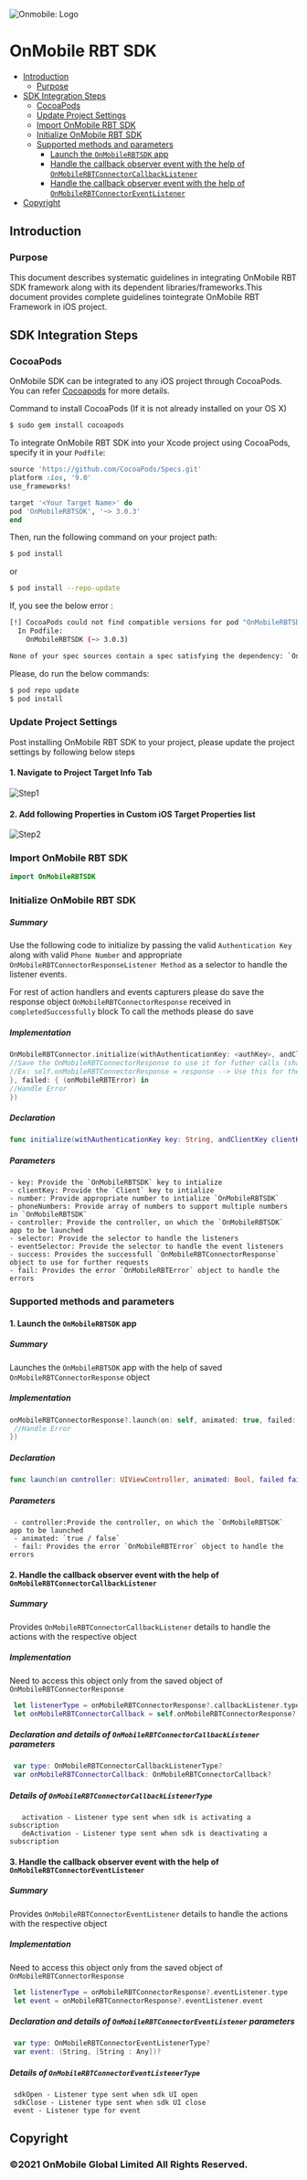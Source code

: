 ![Onmobile: Logo](http://t0.gstatic.com/images?q=tbn:ANd9GcQ7a6C5baa2f_3KA2zVpouH29tMGgRfcCn1PGuubySgbFbKuMxg)

# OnMobile RBT SDK

- [Introduction](#introduction)
  - [Purpose](#purpose)
- [SDK Integration Steps](#sdk-integration-steps)
  - [CocoaPods](#cocoapods)
  - [Update Project Settings](#update-project-settings)
  - [Import OnMobile RBT SDK](#import-onmobile-rbt-sdk)
  - [Initialize OnMobile RBT SDK](#initialize-onmobile-rbt-sdk)
  - [Supported methods and parameters](#supported-methods-and-parameters)
    - [Launch the `OnMobileRBTSDK` app](#1-launch-the-onmobilerbtsdk-app)
    - [Handle the callback observer event with the help of `OnMobileRBTConnectorCallbackListener`](#2-handle-the-callback-observer-event-with-the-help-of-onmobilerbtconnectorcallbacklistener)
    - [Handle the callback observer event with the help of `OnMobileRBTConnectorEventListener`](#3-handle-the-callback-observer-event-with-the-help-of-onMobilerbtconnectoreventlistener)
- [Copyright](#copyright)

## Introduction

  ### Purpose

  This document describes systematic guidelines in integrating OnMobile RBT SDK framework along with its dependent libraries/frameworks.This document provides complete guidelines tointegrate OnMobile RBT Framework in iOS project.

## SDK Integration Steps

  ### CocoaPods

  OnMobile SDK can be integrated to any iOS project through CocoaPods. You can refer [Cocoapods](https://guides.cocoapods.org/using/getting-started.html#getting-started) for more details.

  Command to install CocoaPods (If it is not already installed on your OS X)

```bash
$ sudo gem install cocoapods
```

  To integrate OnMobile RBT SDK into your Xcode project using CocoaPods, specify it in your `Podfile`:

```ruby
source 'https://github.com/CocoaPods/Specs.git'
platform :ios, '9.0'
use_frameworks!

target '<Your Target Name>' do
pod 'OnMobileRBTSDK', '~> 3.0.3'
end
```

  Then, run the following command on your project path:

```bash
$ pod install
```
   or
```bash
$ pod install --repo-update
```

If, you see the below error :
```bash
[!] CocoaPods could not find compatible versions for pod "OnMobileRBTSDK":
  In Podfile:
    OnMobileRBTSDK (~> 3.0.3)

None of your spec sources contain a spec satisfying the dependency: `OnMobileRBTSDK (~> 3.0.3)`.
```

Please, do run the below commands:
```bash
$ pod repo update
$ pod install
```

  ### Update Project Settings

  Post installing OnMobile RBT SDK to your project, please update the project settings by following below steps

  #### 1. Navigate to Project Target Info Tab

![Step1](https://github.com/ONMO/VodafoneCallerTunes/blob/master/Navigate%20to%20Project%20Target%20Info%20Tab.png)

  #### 2. Add following Properties in Custom iOS Target Properties list

![Step2](https://github.com/ONMO/VodafoneCallerTunes/blob/master/Add%20following%20Properties%20in%20Custom%20iOS%20Target%20Properties%20list.png)

  ### Import OnMobile RBT SDK
  
  ```swift
import OnMobileRBTSDK
```

  ### Initialize OnMobile RBT SDK

  ##### Summary
  Use the following code to initialize by passing the valid `Authentication Key` along with valid `Phone Number` and appropriate `OnMobileRBTConnectorResponseListener Method` as a selector to handle the listener events. 
  
  For rest of action handlers and events capturers please do save the response object `OnMobileRBTConnectorResponse` received in `completedSuccessfully` block
  To call the methods please do save 

  ##### Implementation
  ```swift
  OnMobileRBTConnector.initialize(withAuthenticationKey: <authKey>, andClientKey: <clientKey>, forPhoneNumber: <number>, andPhoneNumbers: <phoneNumbers>, controller: self, listener: #selector(onMobileRBTConnectorResponseCallbackListenerMethod), eventListener: #selector(onMobileRBTConnectorResponseEventListenerMethod), succedded: { (response) in
  //Save the OnMobileRBTConnectorResponse to use it for futher calls (shared instance preffered)
  //Ex: self.onMobileRBTConnectorResponse = response --> Use this for the below supported methods
  }, failed: { (onMobileRBTError) in
  //Handle Error
  })
  ```
  
  ##### Declaration
  ```swift
  func initialize(withAuthenticationKey key: String, andClientKey clientKey: String, forPhoneNumber number: String, andPhoneNumbers phoneNumbers: [String]? = nil, controller: UIViewController, listener selector: Selector? = nil, eventListener eventSelector: Selector? = nil, succedded success: @escaping ((OnMobileRBTConnectorResponse) -> ()), failed fail: @escaping ((OnMobileRBTError) -> ())) 
 ```
 
  ##### Parameters
  ```
  - key: Provide the `OnMobileRBTSDK` key to intialize
  - clientKey: Provide the `Client` key to intialize
  - number: Provide appropriate number to intialize `OnMobileRBTSDK`
  - phoneNumbers: Provide array of numbers to support multiple numbers in `OnMobileRBTSDK`
  - controller: Provide the controller, on which the `OnMobileRBTSDK` app to be launched
  - selector: Provide the selector to handle the listeners
  - eventSelector: Provide the selector to handle the event listeners
  - success: Provides the successfull `OnMobileRBTConnectorResponse` object to use for further requests
  - fail: Provides the error `OnMobileRBTError` object to handle the errors
  ```
 
  ### Supported methods and parameters

  #### 1. Launch the `OnMobileRBTSDK` app
  
  ##### Summary
  Launches the `OnMobileRBTSDK` app with the help of saved `OnMobileRBTConnectorResponse` object
  
  ##### Implementation
 ```swift
 onMobileRBTConnectorResponse?.launch(on: self, animated: true, failed: { (error) in
  //Handle Error
 })
 ```
 
   ##### Declaration
 ```swift
 func launch(on controller: UIViewController, animated: Bool, failed fail: @escaping ((OnMobileRBTError) -> ()))
 ```
 
 ##### Parameters
 ```
  - controller:Provide the controller, on which the `OnMobileRBTSDK` app to be launched
  - animated: `true / false`
  - fail: Provides the error `OnMobileRBTError` object to handle the errors
 ```

 #### 2. Handle the callback observer event with the help of `OnMobileRBTConnectorCallbackListener` 
 
 ##### Summary
 Provides `OnMobileRBTConnectorCallbackListener` details to handle the actions with the respective object
 
 ##### Implementation
 Need to access this object only from the saved object of `OnMobileRBTConnectorResponse`
 
 ```swift
  let listenerType = onMobileRBTConnectorResponse?.callbackListener.type
  let onMobileRBTConnectorCallback = self.onMobileRBTConnectorResponse?.callbackListener.onMobileRBTConnectorCallback
 ```
  
 ##### Declaration and details of `OnMobileRBTConnectorCallbackListener` parameters
 ```swift
  var type: OnMobileRBTConnectorCallbackListenerType?
  var onMobileRBTConnectorCallback: OnMobileRBTConnectorCallback?
 ```
 
 ##### Details of `OnMobileRBTConnectorCallbackListenerType` 
 ```
    activation - Listener type sent when sdk is activating a subscription
    deActivation - Listener type sent when sdk is deactivating a subscription
 ```
 
 #### 3. Handle the callback observer event with the help of `OnMobileRBTConnectorEventListener` 
 
 ##### Summary
 Provides `OnMobileRBTConnectorEventListener` details to handle the actions with the respective object
 
 ##### Implementation
 Need to access this object only from the saved object of `OnMobileRBTConnectorResponse`
 
 ```swift
  let listenerType = onMobileRBTConnectorResponse?.eventListener.type
  let event = onMobileRBTConnectorResponse?.eventListener.event
 ```
  
 ##### Declaration and details of `OnMobileRBTConnectorEventListener` parameters
 ```swift
  var type: OnMobileRBTConnectorEventListenerType?
  var event: (String, [String : Any])?
 ```
 
 ##### Details of `OnMobileRBTConnectorEventListenerType` 
 ```
  sdkOpen - Listener type sent when sdk UI open
  sdkClose - Listener type sent when sdk UI close
  event - Listener type for event
 ```

## Copyright

### ©2021 OnMobile Global Limited All Rights Reserved.
